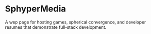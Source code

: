 # SphyperMedia
A wep page for hosting games, spherical convergence, and developer resumes that demonstrate full-stack development.
